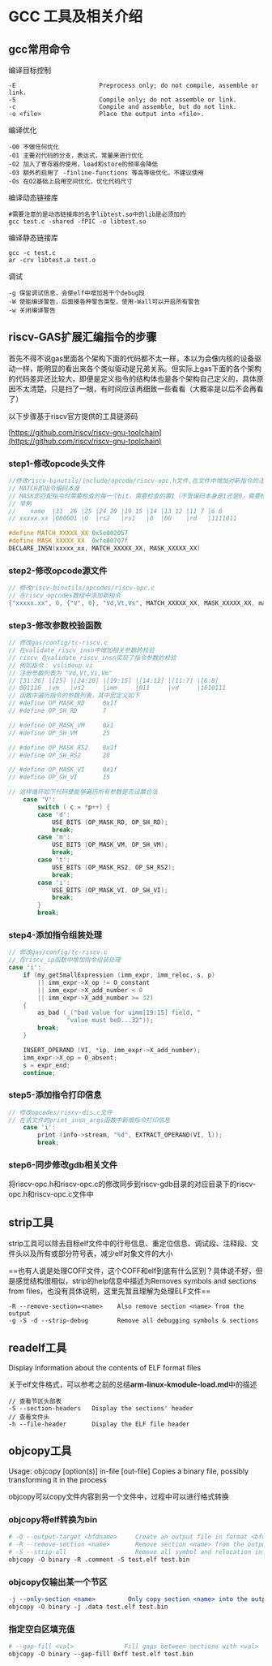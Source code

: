 # GCC 工具及相关介绍

## gcc常用命令

编译目标控制

```shell
-E                       Preprocess only; do not compile, assemble or link.
-S                       Compile only; do not assemble or link.
-c                       Compile and assemble, but do not link.
-o <file>                Place the output into <file>.
```

编译优化

```shell
-O0 不做任何优化
-O1 主要对代码的分支，表达式，常量来进行优化
-O2 加入了寄存器的使用，load和store的频率会降低
-O3 额外的启用了 -finline-functions 等高等级优化，不建议使用
-Os 在O2基础上启用空间优化，优化代码尺寸
```

编译动态链接库

```shell
#需要注意的是动态链接库的名字libtest.so中的lib是必须加的
gcc test.c -shared -fPIC -o libtest.so
```

编译静态链接库

```shell
gcc -c test.c
ar -crv libtest.a test.o
```

调试

```shell
-g 保留调试信息，会使elf中增加若干个debug段
-W 使能编译警告，后面接各种警告类型，使用-Wall可以开启所有警告
-w 关闭编译警告
```

## riscv-GAS扩展汇编指令的步骤

首先不得不说gas里面各个架构下面的代码都不太一样，本以为会像内核的设备驱动一样，能明显的看出来各个类似驱动是兄弟关系。但实际上gas下面的各个架构的代码差异还比较大，即便是定义指令的结构体也是各个架构自己定义的，具体原因不太清楚，只是扫了一眼，有时间应该再细致一些看看（大概率是以后不会再看了）

以下步骤基于riscv官方提供的工具链源码

[https://github.com/riscv/riscv-gnu-toolchain](https://github.com/riscv/riscv-gnu-toolchain)

### step1-修改opcode头文件

```c
//修改riscv-binutils/include/opcode/riscv-opc.h文件,在文件中增加对新指令的注册
// MATCH即指令编码本身
// MASK即匹配指令时需要检查的每一个bit，需要检查的置1（不管编码本身是1还是0，需要检查则置1）
// 举例
//    name  |31  26 |25 |24 20 |19 15 |14 |13 12 |11 7 |6 0
// xxxxx.xx |000001 |0  |rs2   |rs1   |0  |00    |rd   |1111011

#define MATCH_XXXXX_XX 0x5e002057
#define MASK_XXXXX_XX  0xfe00707f
DECLARE_INSN(xxxxx_xx, MATCH_XXXXX_XX, MASK_XXXXX_XX)
```

### step2-修改opcode源文件

```c
// 修改riscv-binutils/opcodes/riscv-opc.c
// 在riscv_opcodes数组中添加新指令
{"xxxxx.xx", 0, {"V", 0}, "Vd,Vt,Vs", MATCH_XXXXX_XX, MASK_XXXXX_XX, match_opcode, 0 }
```

### step3-修改参数校验函数

```c
// 修改gas/config/tc-riscv.c
// 在validate_riscv_insn中增加相关参数的校验
// riscv 在validate_riscv_insn实现了指令参数的校验
// 例如指令： vslideup.vi
// 注册参数列表为 "Vd,Vt,Vi,Vm"
// [31:26] |[25] |[24:20] |[19:15] |[14:12] |[11:7] |[6:0]
// 001110  |vm   |vs2     |imm     |011     |vd     |1010111
// 函数中遍历指令的参数列表，其中宏定义如下
// #define OP_MASK_RD     0x1f
// #define OP_SH_RD       7

// #define OP_MASK_VM     0x1
// #define OP_SH_VM       25

// #define OP_MASK_RS2    0x1f
// #define OP_SH_RS2      20

// #define OP_MASK_VI     0x1f
// #define OP_SH_VI       15

// 这样循环如下代码便能够遍历所有参数是否设置合法
    case 'V':
        switch ( c = *p++) {
        case 'd':
            USE_BITS (OP_MASK_RD, OP_SH_RD);
            break;
        case 'm':
            USE_BITS (OP_MASK_VM, OP_SH_VM);
            break;
        case 't':
            USE_BITS (OP_MASK_RS2, OP_SH_RS2);
            break;
        case 'i':
            USE_BITS (OP_MASK_VI, OP_SH_VI);
            break;
        }
        break;
```

### step4-添加指令组装处理

```c
// 修改gas/config/tc-riscv.c
// 在riscv_ip函数中增加指令组装处理
case 'i':
    if (my_getSmallExpression (imm_expr, imm_reloc, s, p)
        || imm_expr->X_op != O_constant
        || imm_expr->X_add_number < 0
        || imm_expr->X_add_number >= 32)
    {
        as_bad (_("bad value for uimm[19:15] field, "
                "value must be0...32"));
        break;
    }

    INSERT_OPERAND (VI, *ip, imm_expr->X_add_number);
    imm_expr->X_op = O_absent;
    s = expr_end;
    continue;
```

### step5-添加指令打印信息

```c
// 修改opcodes/riscv-dis.c文件
// 在该文件的print_insn_args函数中新增指令打印信息
    case 'i':
        print (info->stream, "%d", EXTRACT_OPERAND(VI, l));
        break;
```

### step6-同步修改gdb相关文件

将riscv-opc.h和riscv-opc.c的修改同步到riscv-gdb目录的对应目录下的riscv-opc.h和riscv-opc.c文件中

## strip工具

strip工具可以除去目标elf文件中的行号信息、重定位信息、调试段、注释段、文件头以及所有或部分符号表，减少elf对象文件的大小

==也有人说是处理COFF文件，这个COFF和elf到底有什么区别？具体说不好，但是感觉结构很相似，strip的help信息中描述为Removes symbols and sections from files，也没有具体说明，这里先暂且理解为处理ELF文件==

```shell
-R --remove-section=<name>    Also remove section <name> from the output
-g -S -d --strip-debug        Remove all debugging symbols & sections
```

## readelf工具

Display information about the contents of ELF format files

关于elf文件格式，可以参考之前的总结**arm-linux-kmodule-load.md**中的描述

```shell
// 查看节区头部表
-S --section-headers   Display the sections' header
// 查看文件头
-h --file-header       Display the ELF file header
```

## objcopy工具

Usage: objcopy [option(s)] in-file [out-file]
Copies a binary file, possibly transforming it in the process

objcopy可以copy文件内容到另一个文件中，过程中可以进行格式转换

### objcopy将elf转换为bin

```Makefile
# -O --output-target <bfdname>     Create an output file in format <bfdname>
# -R --remove-section <name>       Remove section <name> from the output
# -S --strip-all                   Remove all symbol and relocation information
objcopy -O binary -R .comment -S test.elf test.bin
```

### objcopy仅输出某一个节区

```Makefile
-j --only-section <name>         Only copy section <name> into the output
objcopy -O binary -j .data test.elf test.bin
```

### 指定空白区填充值

```Makefile
# --gap-fill <val>              Fill gaps between sections with <val>
objcopy -O binary --gap-fill 0xff test.elf test.bin
```